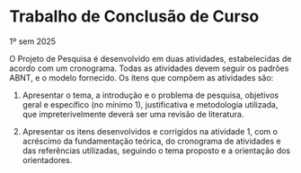 # Trabalho de Conclusão de Curso

1º sem 2025

O Projeto de Pesquisa é desenvolvido em duas atividades, estabelecidas de acordo com um cronograma. Todas as atividades devem seguir os padrões ABNT, e o modelo fornecido. Os itens que compõem as atividades são:

1. Apresentar o tema, a introdução e o problema de pesquisa, objetivos geral e específico (no mínimo 1), justificativa e metodologia utilizada, que impreterivelmente deverá ser uma revisão de literatura.

2. Apresentar os itens desenvolvidos e corrigidos na atividade 1, com o acréscimo da fundamentação teórica, do cronograma de atividades e das referências utilizadas, seguindo o tema proposto e a orientação dos orientadores.
